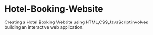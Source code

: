 # Hotel-Booking-Website
Creating a Hotel Booking Website using HTML,CSS,JavaScript involves building an interactive web application. 
